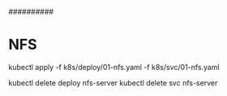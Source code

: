 ##########
# NFS

kubectl apply -f k8s/deploy/01-nfs.yaml -f k8s/svc/01-nfs.yaml



kubectl delete deploy nfs-server
kubectl delete svc nfs-server
